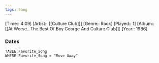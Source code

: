 ```yaml
---
tags: Song  
---
```

[Time:: 4:09]
[Artist:: [[Culture Club]]]
[Genre:: Rock]
[Played:: 1]
[Album:: [[At Worse...The Best Of Boy George And Culture Club]]]
[Year:: 1986]
### Dates
````dataview
TABLE Favorite_Song
WHERE Favorite_Song = "Move Away"
````
